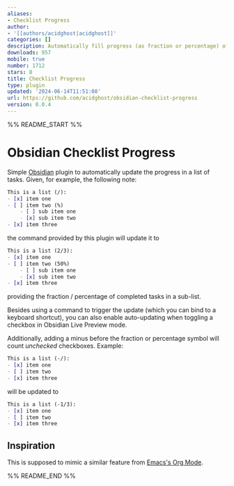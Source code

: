 ```yaml
---
aliases:
- Checklist Progress
author:
- '[[authors/acidghost|acidghost]]'
categories: []
description: Automatically fill progress (as fraction or percentage) of check-lists.
downloads: 957
mobile: true
number: 1712
stars: 8
title: Checklist Progress
type: plugin
updated: '2024-06-14T11:51:08'
url: https://github.com/acidghost/obsidian-checklist-progress
version: 0.0.4
---
```


%% README_START %%

# Obsidian Checklist Progress

Simple [Obsidian](https://obsidian.md) plugin to automatically update the progress in a list of
tasks. Given, for example, the following note:

```markdown
This is a list (/):
- [x] item one
- [ ] item two (%)
    - [ ] sub item one
    - [x] sub item two
- [x] item three
```

the command provided by this plugin will update it to

```markdown
This is a list (2/3):
- [x] item one
- [ ] item two (50%)
    - [ ] sub item one
    - [x] sub item two
- [x] item three
```

providing the fraction / percentage of completed tasks in a sub-list.

Besides using a command to trigger the update (which you can bind to a keyboard
shortcut), you can also enable auto-updating when toggling a checkbox in
Obsidian Live Preview mode.

Additionally, adding a minus before the fraction or percentage symbol will count
*unchecked* checkboxes. Example:

```markdown
This is a list (-/):
- [x] item one
- [ ] item two
- [x] item three
```

will be updated to

```markdown
This is a list (-1/3):
- [x] item one
- [ ] item two
- [x] item three
```

## Inspiration

This is supposed to mimic a similar feature from [Emacs's Org Mode](https://orgmode.org/manual/Checkboxes.html).


%% README_END %%